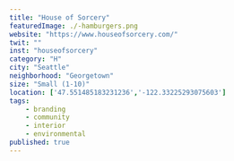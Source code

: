 ```yaml
---
title: "House of Sorcery"
featuredImage: ./-hamburgers.png
website: "https://www.houseofsorcery.com/"
twit: ""
inst: "houseofsorcery"
category: "H"
city: "Seattle"
neighborhood: "Georgetown"
size: "Small (1-10)"
location: ['47.551485183231236','-122.33225293075603']
tags:
    - branding
    - community
    - interior
    - environmental
published: true
---
```




